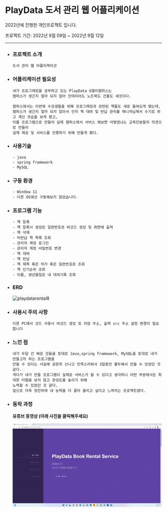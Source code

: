 # PlayData 도서 관리 웹 어플리케이션  
  
  2022년에 진행한 개인프로젝트 입니다.
  
  프로젝트 기간: 2022년 9월 09일 ~ 2022년 9월 12일
    
--------------------------------------------------------------------------------------------------------------------------------------------------- 
 
* ### 프로젝트 소개     
  
  ```
  도서 관리 웹 어플리케이션   
  ```
    
* ### 어플리케이션 필요성  
  ```
  내가 프로그래밍을 공부하고 있는 PlayData G밸리캠퍼스는   
  캠퍼스가 생긴지 얼마 되지 않아 인테리어도 노트북도 건물도 새것이다.     
    
  캠퍼스에서는 이번에 수강생들을 위해 프로그래밍과 관련된 책들도 새로 들여오게 됐는데,   
  캠퍼스가 생긴지 얼마 되지 않아서 인지 책 대여 및 반납 관리를 매니저님께서 수기로 하고 계신 모습을 보게 됐고,  
  이를 프로그램으로 만들어 실제 캠퍼스에서 서비스 해보면 어떻겠냐는 교육진분들의 의견으로 만들어 
  실제 제공 및 서비스를 진행하기 위해 만들게 됐다.   
  ```
 
* ### 사용기술 
  
  ```
  - java
  - spring framework
  - MySQL
  ```
    
* ### 구동 환경
  
  ```
  - Window 11
  - 다른 OS에선 구동해보지 않았습니다.
  ```
  
* ### 프로그램 기능  
  ```
  - 책 등록
  - 책 등록시 생성된 일련번호로 바코드 생성 및 화면에 출력 
  - 책 삭제
  - 미반납 책 목록 조회
  - 관리자 계정 로그인
  - 관리자 계정 비밀번호 변경
  - 책 대여
  - 책 반납
  - 책 제목 혹은 작가 혹은 일련번호로 조회
  - 책 인기순위 조회
  - 이름, 생년월일로 내 대여기록 조회
  ```

* ### ERD  

  ![playdatarental8](https://user-images.githubusercontent.com/105261146/197095632-97c10d3d-1541-494b-8e31-00512f59d72d.png)


* ### 사용시 주의 사항  
  
  ```
  다른 PC에서 코드 사용시 바코드 생성 및 저장 주소, 출력 src 주소 설정 변경이 필요합니다
  ```
      
* ### 느낀 점
  ```
  내가 두달 간 배운 것들을 토대로 Java,spring framework, MySQL을 토대로 내가 만들고자 하는 프로그램을   
  만들 수 있다는 사실에 굉장히 신나고 만족스러워서 3일동안 몰두해서 만들 수 있었던 것 같다.  
  게다가 내가 만들 프로그램이 실제로 서비스가 될 수 있다고 생각하니 어떤 부분에서든 최대한 타협을 보지 않고 완성도를 높이기 위해
  노력할 수 있었던 것 같다.  
  앞으로 더욱 정진하여 내 능력을 더 끌어 올리고 싶다고 느껴지는 프로젝트였다.  
  ```

* ### 동작 과정  
  
  **유튜브 동영상 (아래 사진을 클릭해주세요)**  
    
  [![Video Label](https://github.com/12OneTwo12/librarySystem/blob/main/playdatabookrentalservice.png?raw=true)](https://youtu.be/nnP2-U1KUws)
